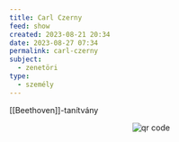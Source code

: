 ```yaml
---
title: Carl Czerny
feed: show
created: 2023-08-21 20:34
date: 2023-08-27 07:34
permalink: carl-czerny
subject:
  - zenetöri
type:
  - személy
---
```


[[Beethoven]]-tanítvány



<p style="text-align: center;"><img src="https://chart.googleapis.com/chart?cht=qr&chl=https://notes.andrasdenes.com/carl-czerny&chs=180x180&choe=UTF-8&chld=L|2" alt="qr code"></p>

